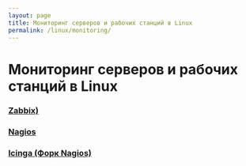 ```yaml
---
layout: page
title: Мониторинг серверов и рабочих станций в Linux
permalink: /linux/monitoring/
---
```


# Мониторинг серверов и рабочих станций в Linux


### [Zabbix)](/linux/monitoring/zabbix/)

### [Nagios](/linux/monitoring/nagios/)

### [Icinga (Форк Nagios)](/linux/monitoring/icinga/)

